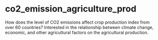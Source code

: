 # co2_emission_agriculture_prod
How does the level of CO2 emissions affect crop production index from over 60 countries? Interested in the relationship between climate change, economic, and other agricultural factors on the agricultural production.
